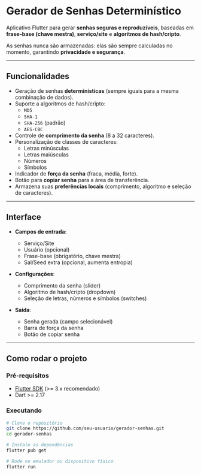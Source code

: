 # Gerador de Senhas Determinístico

Aplicativo Flutter para gerar **senhas seguras e reproduzíveis**, baseadas em **frase-base (chave mestra)**, **serviço/site** e **algoritmos de hash/cripto**.  

As senhas nunca são armazenadas: elas são sempre calculadas no momento, garantindo **privacidade e segurança**.

---

## Funcionalidades

- Geração de senhas **determinísticas** (sempre iguais para a mesma combinação de dados).  
- Suporte a algoritmos de hash/cripto:
  - `MD5`  
  - `SHA-1`  
  - `SHA-256` (padrão)  
  - `AES-CBC`  
- Controle de **comprimento da senha** (8 a 32 caracteres).  
- Personalização de classes de caracteres:
  - Letras minúsculas  
  - Letras maiúsculas  
  - Números  
  - Símbolos  
- Indicador de **força da senha** (fraca, média, forte).  
- Botão para **copiar senha** para a área de transferência.  
- Armazena suas **preferências locais** (comprimento, algoritmo e seleção de caracteres).  

---

## Interface

- **Campos de entrada**:  
  - Serviço/Site  
  - Usuário (opcional)  
  - Frase-base (obrigatório, chave mestra)  
  - Sal/Seed extra (opcional, aumenta entropia)  

- **Configurações**:  
  - Comprimento da senha (slider)  
  - Algoritmo de hash/cripto (dropdown)  
  - Seleção de letras, números e símbolos (switches)  

- **Saída**:  
  - Senha gerada (campo selecionável)  
  - Barra de força da senha  
  - Botão de copiar senha  

---

## Como rodar o projeto

### Pré-requisitos
- [Flutter SDK](https://docs.flutter.dev/get-started/install) (>= 3.x recomendado)  
- Dart >= 2.17  

### Executando
```bash
# Clone o repositório
git clone https://github.com/seu-usuario/gerador-senhas.git
cd gerador-senhas

# Instale as dependências
flutter pub get

# Rode no emulador ou dispositivo físico
flutter run
